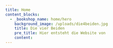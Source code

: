 ```yaml
---
title: Home
content_blocks:
  - _bookshop_name: home/hero
    background_image: /uploads/die4beiden.jpg
    title: Die vier Beiden
    pre_title: Hier entsteht die Website von
    content: 
---
```

